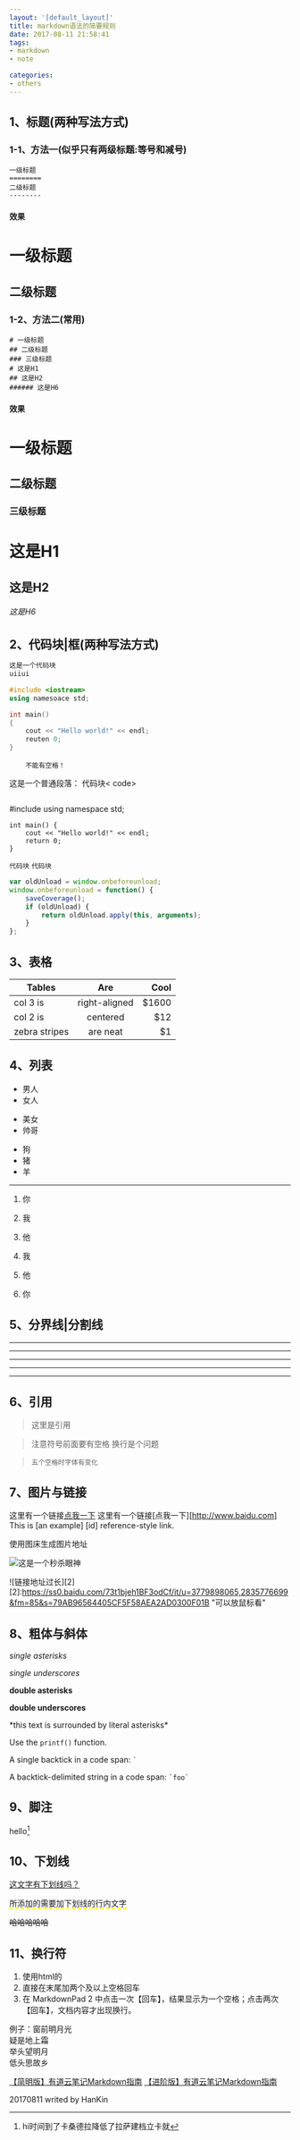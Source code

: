 ```yaml
---
layout: '[default_layout]'
title: markdown语法的简要规则
date: 2017-08-11 21:58:41
tags:
- markdown
- note

categories: 
- others
---
```

## 1、标题(两种写法方式)
### 1-1、方法一(似乎只有两级标题:等号和减号)
```
一级标题
========
二级标题
--------
```
<!-- more -->
#### 效果
一级标题
========
二级标题
--------

### 1-2、方法二(常用)
```
# 一级标题
## 二级标题
### 三级标题
# 这是H1
## 这是H2
###### 这是H6
```

#### 效果
# 一级标题
## 二级标题
### 三级标题
# 这是H1
## 这是H2
###### 这是H6


## 2、代码块|框(两种写法方式)

```java
这是一个代码块
uiiui
```

```C++
#include <iostream>
using namesoace std;

int main()
{
	cout << "Hello world!" << endl;
	reuten 0;
}
```

```
	不能有空格！
 ```



这是一个普通段落：
    代码块< code><pre></pre>
    #include <iostream>
    using namespace std;

    int main() {
        cout << "Hello world!" << endl;
        return 0;
    }

```代码块```
`代码块`

```javascript
var oldUnload = window.onbeforeunload;
window.onbeforeunload = function() {
    saveCoverage();
    if (oldUnload) {
        return oldUnload.apply(this, arguments);
    }
};
``` 

## 3、表格
| Tables        | Are           | Cool  |
| ------------- |:-------------:| -----:|
| col 3 is      | right-aligned | $1600 |
| col 2 is      | centered      |   $12 |
| zebra stripes | are neat      |    $1 |

## 4、列表
* 男人
* 女人

+ 美女
+ 帅哥

- 狗
- 猪
- 羊

---

1. 你
2. 我
3. 他

2. 我
3. 他
1. 你

## 5、分界线|分割线
------------------------
- - - - - - -
* * * * * * * * 
********************************
___________________________________

## 6、引用
> 这里是引用

> 注意符号前面要有空格
> 换行是个问题

>     五个空格时字体有变化

## 7、图片与链接
这里有一个链接[点我一下](http://www.baidu.com "百度一下你就知道") 
这里有一个链接[点我一下][http://www.baidu.com]
This is [an example] [id] reference-style link.

使用图床生成图片地址

![这是一个秒杀眼神](https://bkssl.bdimg.com/cms/rc/r/image/2014-09-07/ef0743df4c8fb79a1856c0f0917aa2b3_134_100.jpg "这是备注")

![链接地址过长][2]
[2]:https://ss0.baidu.com/73t1bjeh1BF3odCf/it/u=3779898065,2835776699&fm=85&s=79AB96564405CF5F58AEA2AD0300F01B "可以放鼠标看"

## 8、粗体与斜体
*single asterisks*

_single underscores_

**double asterisks**

__double underscores__

\*this text is surrounded by literal asterisks\*

Use the `printf()` function.

A single backtick in a code span: `` ` ``

A backtick-delimited string in a code span: `` `foo` ``

## 9、脚注

hello[^hello]

[^hello]: hi时间到了卡桑德拉降低了拉萨建档立卡就

## 10、下划线
<u>这文字有下划线吗？</u>

<span style="border-bottom:2px dashed yellow;">所添加的需要加下划线的行内文字</span>

~~哈哈哈哈哈~~

## 11、换行符
1. 使用html的</br>
2. 直接在末尾加两个及以上空格回车  
3. 在 MarkdownPad 2 中点击一次【回车】，结果显示为一个空格；点击两次【回车】，文档内容才出现换行。

例子：窗前明月光  
疑是地上霜  
举头望明月  
低头思故乡  


[【简明版】有道云笔记Markdown指南](http://note.youdao.com/iyoudao/?p=2411&vendor=unsilent14)
[【进阶版】有道云笔记Markdown指南](http://note.youdao.com/iyoudao/?p=2445&vendor=unsilent14)

  
20170811 writed by HanKin
